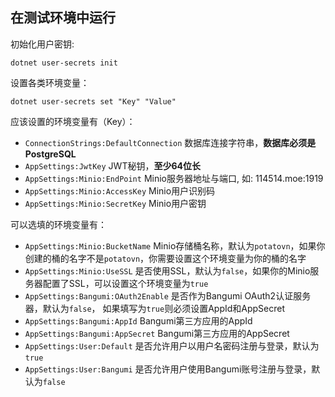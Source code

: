 ## 在测试环境中运行
初始化用户密钥:
```shell
dotnet user-secrets init
```
设置各类环境变量：
```shell
dotnet user-secrets set "Key" "Value"
```
应该设置的环境变量有（Key）：
* `ConnectionStrings:DefaultConnection` 数据库连接字符串，**数据库必须是PostgreSQL**
* `AppSettings:JwtKey` JWT秘钥，**至少64位长**
* `AppSettings:Minio:EndPoint` Minio服务器地址与端口, 如: 114514.moe:1919
* `AppSettings:Minio:AccessKey` Minio用户识别码
* `AppSettings:Minio:SecretKey` Minio用户密钥

可以选填的环境变量有：
* `AppSettings:Minio:BucketName` Minio存储桶名称，默认为`potatovn`，如果你创建的桶的名字不是`potatovn`，你需要设置这个环境变量为你的桶的名字
* `AppSettings:Minio:UseSSL` 是否使用SSL，默认为`false`，如果你的Minio服务器配置了SSL，可以设置这个环境变量为`true`
* `AppSettings:Bangumi:OAuth2Enable` 是否作为Bangumi OAuth2认证服务器，默认为`false`，
如果填写为`true`则必须设置AppId和AppSecret
* `AppSettings:Bangumi:AppId` Bangumi第三方应用的AppId
* `AppSettings:Bangumi:AppSecret` Bangumi第三方应用的AppSecret
* `AppSettings:User:Default` 是否允许用户以用户名密码注册与登录，默认为`true`
* `AppSettings:User:Bangumi` 是否允许用户使用Bangumi账号注册与登录，默认为`false`